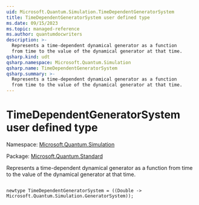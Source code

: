 ```yaml
---
uid: Microsoft.Quantum.Simulation.TimeDependentGeneratorSystem
title: TimeDependentGeneratorSystem user defined type
ms.date: 09/15/2023
ms.topic: managed-reference
ms.author: quantumdocwriters
description: >-
  Represents a time-dependent dynamical generator as a function
  from time to the value of the dynamical generator at that time.
qsharp.kind: udt
qsharp.namespace: Microsoft.Quantum.Simulation
qsharp.name: TimeDependentGeneratorSystem
qsharp.summary: >-
  Represents a time-dependent dynamical generator as a function
  from time to the value of the dynamical generator at that time.
---
```


# TimeDependentGeneratorSystem user defined type

Namespace: [Microsoft.Quantum.Simulation](xref:Microsoft.Quantum.Simulation)

Package: [Microsoft.Quantum.Standard](https://nuget.org/packages/Microsoft.Quantum.Standard)


Represents a time-dependent dynamical generator as a functionfrom time to the value of the dynamical generator at that time.

```qsharp

newtype TimeDependentGeneratorSystem = ((Double -> Microsoft.Quantum.Simulation.GeneratorSystem));
```

